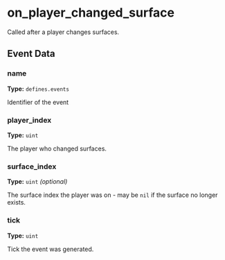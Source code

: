 # on_player_changed_surface

Called after a player changes surfaces.

## Event Data

### name

**Type:** `defines.events`

Identifier of the event

### player_index

**Type:** `uint`

The player who changed surfaces.

### surface_index

**Type:** `uint` *(optional)*

The surface index the player was on - may be `nil` if the surface no longer exists.

### tick

**Type:** `uint`

Tick the event was generated.

